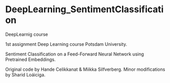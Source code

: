 # DeepLearning_SentimentClassification
DeepLearnig course

1st assignment Deep Learning course Potsdam University.

Sentiment Classification on a Feed-Forward Neural Network using Pretrained Embeddings.


Original code by Hande Celikkanat & Miikka Silfverberg. Minor modifications by Sharid Loáiciga.
